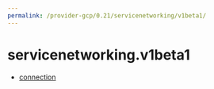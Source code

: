 ```yaml
---
permalink: /provider-gcp/0.21/servicenetworking/v1beta1/
---
```


# servicenetworking.v1beta1



* [connection](connection.md)